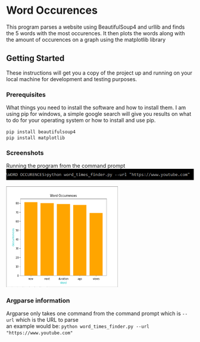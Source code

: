# Word Occurences

This program parses a website using BeautifulSoup4 and urllib and finds the 5 words with the most occurences.
It then plots the words along with the amount of occurences on a graph using the matplotlib library

## Getting Started

These instructions will get you a copy of the project up and running on your local machine for development and testing purposes.

### Prerequisites

What things you need to install the software and how to install them. I am using pip for windows, a simple google search will give
you results on what to do for your operating system or how to install and use pip.

```
pip install beautifulsoup4
pip install matplotlib
```

### Screenshots
Running the program from the command prompt
<img src="https://github.com/Throupy/My-Coding-Projects/blob/master/WORD%20OCCURENCES/screenshots/command_promt.png">

<img src="https://github.com/Throupy/My-Coding-Projects/blob/master/WORD%20OCCURENCES/screenshots/graph.png" width=300 height=270>


### Argparse information
Argparse only takes one command from the command prompt which is `--url` which is the URL to parse </br>
an example would be: `python word_times_finder.py --url "https://www.youtube.com"`

